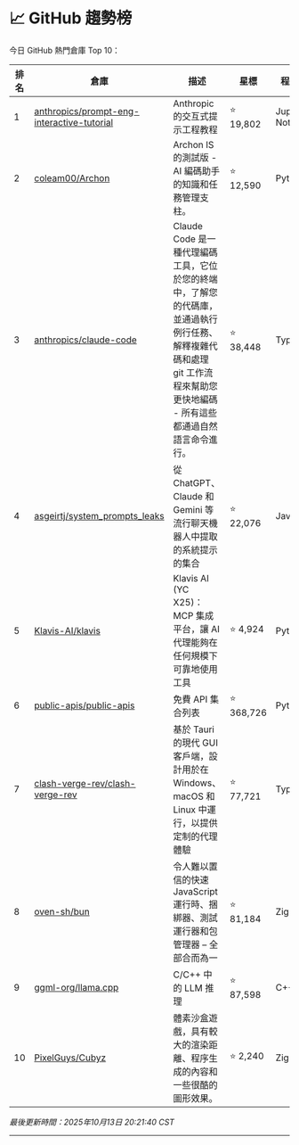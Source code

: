 # 📈 GitHub 趨勢榜

今日 GitHub 熱門倉庫 Top 10：

| 排名 | 倉庫 | 描述 | 星標 | 程式語言 |
|-----|------|------|------|----------|
| 1 | [anthropics/prompt-eng-interactive-tutorial](https://github.com/anthropics/prompt-eng-interactive-tutorial) | Anthropic 的交互式提示工程教程 | ⭐ 19,802 | Jupyter Notebook |
| 2 | [coleam00/Archon](https://github.com/coleam00/Archon) | Archon IS 的測試版 - AI 編碼助手的知識和任務管理支柱。 | ⭐ 12,590 | Python |
| 3 | [anthropics/claude-code](https://github.com/anthropics/claude-code) | Claude Code 是一種代理編碼工具，它位於您的終端中，了解您的代碼庫，並通過執行例行任務、解釋複雜代碼和處理 git 工作流程來幫助您更快地編碼 - 所有這些都通過自然語言命令進行。 | ⭐ 38,448 | TypeScript |
| 4 | [asgeirtj/system_prompts_leaks](https://github.com/asgeirtj/system_prompts_leaks) | 從 ChatGPT、Claude 和 Gemini 等流行聊天機器人中提取的系統提示的集合 | ⭐ 22,076 | JavaScript |
| 5 | [Klavis-AI/klavis](https://github.com/Klavis-AI/klavis) | Klavis AI (YC X25)：MCP 集成平台，讓 AI 代理能夠在任何規模下可靠地使用工具 | ⭐ 4,924 | Python |
| 6 | [public-apis/public-apis](https://github.com/public-apis/public-apis) | 免費 API 集合列表 | ⭐ 368,726 | Python |
| 7 | [clash-verge-rev/clash-verge-rev](https://github.com/clash-verge-rev/clash-verge-rev) | 基於 Tauri 的現代 GUI 客戶端，設計用於在 Windows、macOS 和 Linux 中運行，以提供定制的代理體驗 | ⭐ 77,721 | TypeScript |
| 8 | [oven-sh/bun](https://github.com/oven-sh/bun) | 令人難以置信的快速 JavaScript 運行時、捆綁器、測試運行器和包管理器 – 全部合而為一 | ⭐ 81,184 | Zig |
| 9 | [ggml-org/llama.cpp](https://github.com/ggml-org/llama.cpp) | C/C++ 中的 LLM 推理 | ⭐ 87,598 | C++ |
| 10 | [PixelGuys/Cubyz](https://github.com/PixelGuys/Cubyz) | 體素沙盒遊戲，具有較大的渲染距離、程序生成的內容和一些很酷的圖形效果。 | ⭐ 2,240 | Zig |

*最後更新時間：2025年10月13日 20:21:40 CST*

---
